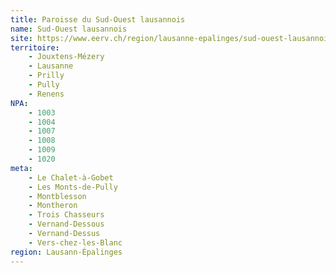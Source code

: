 ```yaml
---
title: Paroisse du Sud-Ouest lausannois
name: Sud-Ouest lausannois
site: https://www.eerv.ch/region/lausanne-epalinges/sud-ouest-lausannois/accueil
territoire:
    - Jouxtens-Mézery
    - Lausanne
    - Prilly
    - Pully
    - Renens
NPA:
    - 1003
    - 1004
    - 1007
    - 1008
    - 1009
    - 1020
meta:
    - Le Chalet-à-Gobet
    - Les Monts-de-Pully
    - Montblesson
    - Montheron
    - Trois Chasseurs
    - Vernand-Dessous
    - Vernand-Dessus
    - Vers-chez-les-Blanc
region: Lausann-Épalinges
---
```

